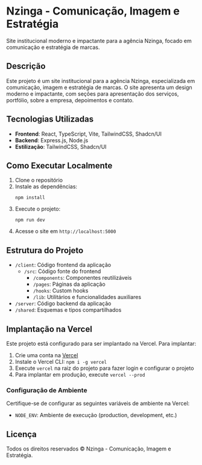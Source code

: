 # Nzinga - Comunicação, Imagem e Estratégia

Site institucional moderno e impactante para a agência Nzinga, focado em comunicação e estratégia de marcas.

## Descrição

Este projeto é um site institucional para a agência Nzinga, especializada em comunicação, imagem e estratégia de marcas. O site apresenta um design moderno e impactante, com seções para apresentação dos serviços, portfólio, sobre a empresa, depoimentos e contato.

## Tecnologias Utilizadas

- **Frontend**: React, TypeScript, Vite, TailwindCSS, Shadcn/UI
- **Backend**: Express.js, Node.js
- **Estilização**: TailwindCSS, Shadcn/UI

## Como Executar Localmente

1. Clone o repositório
2. Instale as dependências:
   ```
   npm install
   ```
3. Execute o projeto:
   ```
   npm run dev
   ```
4. Acesse o site em `http://localhost:5000`

## Estrutura do Projeto

- `/client`: Código frontend da aplicação
  - `/src`: Código fonte do frontend
    - `/components`: Componentes reutilizáveis
    - `/pages`: Páginas da aplicação
    - `/hooks`: Custom hooks
    - `/lib`: Utilitários e funcionalidades auxiliares
- `/server`: Código backend da aplicação
- `/shared`: Esquemas e tipos compartilhados

## Implantação na Vercel

Este projeto está configurado para ser implantado na Vercel. Para implantar:

1. Crie uma conta na [Vercel](https://vercel.com/)
2. Instale o Vercel CLI: `npm i -g vercel`
3. Execute `vercel` na raiz do projeto para fazer login e configurar o projeto
4. Para implantar em produção, execute `vercel --prod`

### Configuração de Ambiente

Certifique-se de configurar as seguintes variáveis de ambiente na Vercel:

- `NODE_ENV`: Ambiente de execução (production, development, etc.)

## Licença

Todos os direitos reservados © Nzinga - Comunicação, Imagem e Estratégia.